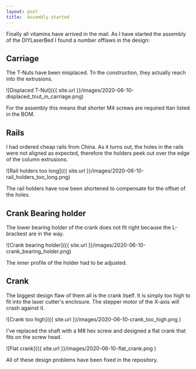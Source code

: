 ```yaml
---
layout: post
title:  Assembly started
---
```


Finally all vitamins have arrived in the mail.
As I have started the assembly of the DIYLaserBed I found a number offlaws in the design:

## Carriage

The T-Nuts have been misplaced. Tn the construction, they actually reach into the extrusions.

![Displaced T-Nut]({{ site.url }}/images/2020-06-10-displaced_tnut_in_carriage.png)

For the assembly this means that shorter M4 screws are required ttan listed in the BOM.

## Rails

I had ordered cheap rails from China.
As it turns out, the holes in the rails were not aligned as expected, therefore the holders
peek out over the edge of the column extrusions.

![Rail holders too long]({{ site.url }}/images/2020-06-10-rail_holders_too_long.png)

The rail holders have now been shortened to compensate for the offset of the holes. 

## Crank Bearing holder

The lower bearing holder of the crank does not fit right because the L-brackest are in the way.

![Crank bearing holder]({{ site.url }}/images/2020-06-10-crank_bearing_holder.png)

The inner profile of the holder had to be adjusted.

## Crank

The biggest design flaw of them all is the crank itself. It is simply too high to fit into the
laser cutter's enclosure. The stepper motor of the X-axis will crash against it.

![Crank too high]({{ site.url }}/images/2020-06-10-crank_too_high.png )

I've replaced the shaft with a M8 hex screw and designed a flat crank that fits on the screw head.

![Flat crank]({{ site.url }}/images/2020-06-10-flat_crank.png )

All of these design problems have been fixed in the repository.


